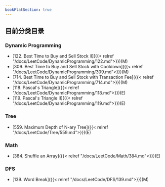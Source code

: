 ```yaml
---
bookFlatSection: true
---
```



## 目前分类目录
### Dynamic Programming

- [122. Best Time to Buy and Sell Stock II]({{< relref "/docs/LeetCode/DynamicProgramming/122.md">}})(M)
- [309. Best Time to Buy and Sell Stock with Cooldown]({{< relref "/docs/LeetCode/DynamicProgramming/309.md">}})(M)
- [714. Best Time to Buy and Sell Stock with Transaction Fee]({{< relref "/docs/LeetCode/DynamicProgramming/714.md">}})(M)
- [118. Pascal's Triangle]({{< relref "/docs/LeetCode/DynamicProgramming/118.md">}})(E)
- [119. Pascal's Triangle II]({{< relref "/docs/LeetCode/DynamicProgramming/119.md">}})(E)

### Tree
- [559. Maximum Depth of N-ary Tree]({{< relref "/docs/LeetCode/Tree/559.md">}})(E)

### Math
- [384. Shuffle an Array]({{< relref "/docs/LeetCode/Math/384.md">}})(E)

### DFS
- [139. Word Break]({{< relref "/docs/LeetCode/DFS/139.md">}})(M)